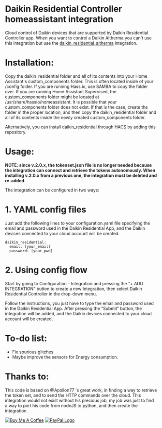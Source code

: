 # Daikin Residential Controller homeassistant integration
Cloud control of Daikin devices that are supported by Daikin Residential Controller app. When you want to control a Daikin Altherma you can't use this integration but use the [daikin_residential_altherma](https://github.com/speleolontra/daikin_residential_altherma) integration.

# Installation:

Copy the daikin_residential folder and all of its contents into your Home Assistant's custom_components folder. This is often located inside of your /config folder. If you are running Hass.io, use SAMBA to copy the folder over. If you are running Home Assistant Supervised, the custom_components folder might be located at /usr/share/hassio/homeassistant. It is possible that your custom_components folder does not exist. If that is the case, create the folder in the proper location, and then copy the daikin_residential folder and all of its contents inside the newly created custom_components folder.

Alternatively, you can install daikin_residential through HACS by adding this repository.

# Usage:

**NOTE: since v.2.0.x, the tokenset.json file is no longer needed because the integration can connect and retrieve the tokens autonomously. When installing v.2.0.x from a previous one, the integration must be deleted and re-added.**

The integration can be configured in two ways:

# 1. YAML config files

Just add the following lines to your configuration.yaml file specifying the email and password used in the Daikin Residential App, and the Daikin devices connected to your cloud account will be created.

```
daikin_residential:
  email: [your_email]
  password: [your_pwd]

```


# 2. Using config flow

Start by going to Configuration - Integration and pressing the "+ ADD INTEGRATION" button to create a new Integration, then select Daikin Residential Controller in the drop-down menu.

Follow the instructions, you just have to type the email and password used in the Daikin Residential App. After pressing the "Submit" button, the integration will be added, and the Daikin devices connected to your cloud account will be created.


# To-do list:

* Fix spurious glitches.
* Maybe improve the sensors for Energy consumption.

# Thanks to:

This code is based on @Apollon77 's great work, in finding a way to retrieve the token set, and to send the HTTP commands over the cloud. This integration would not exist without his precious job, my job was just to find a way to port his code from nodeJS to python, and then create the integration.

<a href="https://www.buymeacoffee.com/rospogrigio" target="_blank"><img src="https://bmc-cdn.nyc3.digitaloceanspaces.com/BMC-button-images/custom_images/orange_img.png" alt="Buy Me A Coffee" style="height: auto !important;width: auto !important;" ></a>
<a href="https://paypal.me/rospogrigio" target="_blank"><img src="https://www.paypalobjects.com/webstatic/mktg/logo/pp_cc_mark_37x23.jpg" border="0" alt="PayPal Logo" style="height: auto !important;width: auto !important;"></a>
